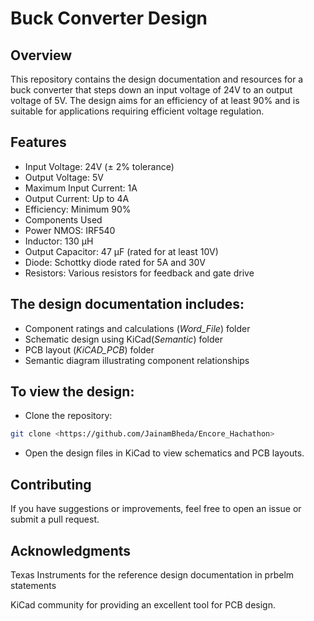 
# Buck Converter Design

## Overview
This repository contains the design documentation and resources for a buck converter that steps down an input voltage of 24V to an output voltage of 5V. The design aims for an efficiency of at least 90% and is suitable for applications requiring efficient voltage regulation.

## Features
- Input Voltage: 24V (± 2% tolerance)
- Output Voltage: 5V
- Maximum Input Current: 1A
- Output Current: Up to 4A
- Efficiency: Minimum 90%
- Components Used
- Power NMOS: IRF540
- Inductor: 130 µH
- Output Capacitor: 47 µF (rated for at least 10V)
- Diode: Schottky diode rated for 5A and 30V
- Resistors: Various resistors for feedback and gate drive

## The design documentation includes:

- Component ratings and calculations (*Word_File*) folder
- Schematic design using KiCad(*Semantic*) folder
- PCB layout (*KiCAD_PCB*) folder
- Semantic diagram illustrating component relationships

## To view the design:

- Clone the repository:
```bash
git clone <https://github.com/JainamBheda/Encore_Hachathon>
```
- Open the design files in KiCad to view schematics and PCB layouts.


## Contributing
If you have suggestions or improvements, feel free to open an issue or submit a pull request.


## Acknowledgments
Texas Instruments for the reference design documentation in prbelm statements

KiCad community for providing an excellent tool for PCB design.
